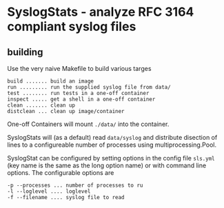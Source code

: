 SyslogStats - analyze RFC 3164 compliant syslog files
=====================================================

## building

Use the very naive Makefile to build various targes

    build ....... build an image
    run ......... run the supplied syslog file from data/
    test ........ run tests in a one-off container
    inspect ..... get a shell in a one-off container
    clean ....... clean up
    distclean ... clean up image/container

One-off Containers will mount `./data/` into the container.

SyslogStats will (as a default) read `data/syslog` and distribute disection of lines to a configureable number of processes using multiprocessing.Pool.

SyslogStat can be configured by setting options in the config file `sls.yml` (key name is the same as the long option name)  or with command line options. The configurable options are

    -p --processes ... number of processes to ru
    -l --loglevel .... loglevel
    -f --filename .... syslog file to read
